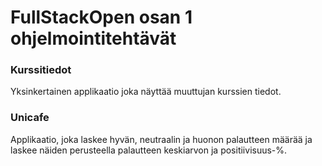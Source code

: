 # FullStackOpen osan 1 ohjelmointitehtävät

### Kurssitiedot

Yksinkertainen applikaatio joka näyttää muuttujan kurssien tiedot.

### Unicafe

Applikaatio, joka laskee hyvän, neutraalin ja huonon palautteen määrää ja laskee näiden perusteella palautteen keskiarvon  ja positiivisuus-%.
